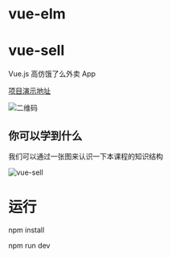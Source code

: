 # vue-elm

# vue-sell
Vue.js 高仿饿了么外卖 App


[项目演示地址](http://ustbhuangyi.com/sell/)

![二维码](https://qr.api.cli.im/qr?data=http%253A%252F%252Fustbhuangyi.com%252Fsell%252F%2523%252Fgoods&level=H&transparent=false&bgcolor=%23ffffff&forecolor=%23000000&blockpixel=12&marginblock=1&logourl=&size=280&kid=cliim&key=686203a49c4613080b5b3004323ff977)

## 你可以学到什么
我们可以通过一张图来认识一下本课程的知识结构

![vue-sell](https://webapp.didistatic.com/static/webapp/shield/vue-sell.png)

# 运行
npm install

npm run dev
